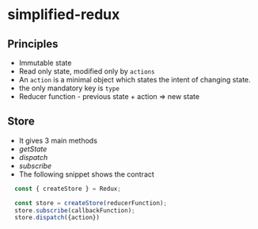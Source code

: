 # simplified-redux

## Principles
- Immutable state
- Read only state, modified only by `actions`
- An `action` is a minimal object which states the intent of changing state.
 - the only mandatory key is `type`
- Reducer function - previous state + action => new state

## Store
 - It gives 3 main methods
  - *getState*
  - *dispatch*
  - *subscribe*
 - The following snippet shows the contract
 ```js
   const { createStore } = Redux;

   const store = createStore(reducerFunction);
   store.subscribe(callbackFunction);
   store.dispatch({action})
 ```

